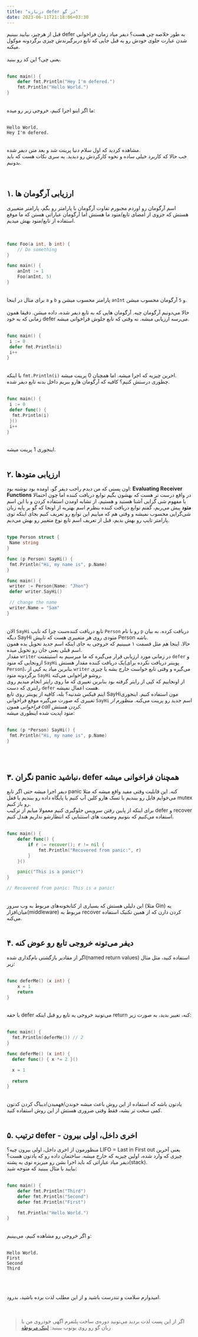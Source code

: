 ```yaml
---
title: "درباره defer در گو"
date: 2023-06-11T21:18:06+03:30
---
```


قبل از هرچیز، بیایید ببینیم defer به طور خلاصه چی هست؟
دیفر میاد زمان فراخوانی شدن عبارت جلوی خودش رو به قبل جایی که تابع دربرگیرندش چیزی برگردونه موکول میکنه.  
\
یعنی چی؟ این کد رو ببنید.
<br>
<br>

```go
func main() {
    defer fmt.Println("Hey I'm defered.")
    fmt.Println("Hello World.")
}
```
\
ما اگر اینو اجرا کنیم، خروجی زیر رو میده:
<br>
<br>

```console
Hello World.
Hey I'm defered.
```
\
مشاهده کردید که اول سلام دنیا پرینت شد و بعد متن دیفر شده.
<br>
خب حالا که کاربرد خیلی ساده و نحوه کارکردش رو دیدید. یه سری نکات هست که باید بدونیم.  
<br>
<br>

## ۱. ارزیابی آرگومان ها
اسم آرگومان رو اوردم مجبورم تفاوت آرگومان با پارامتر رو بگم، پارامتر متغییری هستش که جزوی از امضای تابع/متود ما هستش اما آرگومان عباراتی هستن که ما موقع استفاده از تابع/متود بهش میدیم.  
<br>
<br>

```go
func Foo(a int, b int) {
    // Do something
}

func main() {
    anInt := 1
    Foo(anInt, 5)
}
```
\
برای مثال در اینجا `a` و `b` پارامتر محسوب میشن و `anInt` و `5` آرگومان محسوب میشن.  
\
حالا می‌دونیم آرگومان چیه. آرگومان هایی که به تابع دیفر شده، داده میشن. دقیقا همون زمانی که به خود defer می‌رسه ارزیابی میشه. نه وقتی که تابع جلوش فراخوانی میشه.
<br>
<br>

```go
func main() {
 i := 0
 defer fmt.Println(i)
 i++
}
```
\
با اینکه `fmt.Println(i)`  اخرین چیزیه که اجرا میشه. اما همچنان 0 پرینت میشه.
\
چطوری درستش کنیم؟
کافیه که آرگومان هارو ببریم داخل بدنه تابع دیفر شده.
<br>
<br>

```go
func main() {
 i := 0
 defer func() {
  fmt.Println(i)
 }()
 i++
}
```
\
اینجوری 1 پرینت میشه.
<br>
<br>

## ۲. ارزیابی متودها
اون پستی که من دیدم راجب دیفر گو، اومده بود نوشته بود: __Evaluating Receiver Functions__ در واقع درست تر هست که بهشون بگیم توابع دریافت کننده اما چون احتمالا با مفهوم شی گرایی آشنا هستید و هستیم، از تشابه اومدن استفاده کردن و با این اسم __متود__ پیش می‌ریم، گفتم توابع دریافت کننده بنظرم اسم بهتریه از اونجا که گو بر پایه زبان شی‌گرایی محسوب نمیشه و وقتی هم که میاییم این توابع رو تعریف کنیم بجای اینکه توی پارامتر تایپ رو بهش بدیم، قبل از تعریف اسم تابع نوع متغییر رو بهش می‌دیم.
<br>
<br>

```go
type Person struct {
 Name string
}

func (p Person) SayHi() {
 fmt.Println("Hi, my name is", p.Name)
}

func main() {
 writer := Person{Name: "Jhon"}
 defer writer.SayHi()

 // change the name
 writer.Name = "Sam"
}
```
\
الان `SayHi` تابع دریافت کننده‌ست چرا که تایپ `Person` رو با نام `p` دریافت کرده.
به بیان دیگه SayHi متودی روی هر متغییری هست که تایپش Person باشه.
<br>
حالا. اینجا هم مثل قسمت ۱ میبینیم که خروجی به جای اینکه اسم جدید تحویل بده همون اسم قبلی یعنی جان رو تحویل میده.
<br>
مقدار `writer` در زمانی مورد ارزیابی قرار می‌گیره که ما میرسیم به استیتمنت `defer` و ازونجایی که متود `SayHi` یک دریافت کننده مقدار هستش(پوینتر دریافت نکرده برای `Person`)، بنابرین میاد یه کپی از `writer` می‌گیره و وقتی تابع خواست خارج بشه یا چیزی برگردونه متود `SayHi` روشو فراخوانی می‌کنه.
<br>
از اونجاییم که کپی از رایتر گرفته بود بنابرین تغییری که ما روی رایتر انجام میدیم روی رایتری که دست `defer` هست اعمال نمیشه.
<br>
اینم فیکس شدنیه؟
بله، کافیه از پوینتر روی تابع SayHiمون استفاده کنیم. اینجوری تغییری که صورت می‌گیره موقع فراخوانی `SayHi` اسم جدید رو پرینت می‌کنه. _منظورم از فراخوانی همون  call کردن هستش._
<br>
متود اپدیت شده اینطوری میشه:
<br>
<br>

```go
func (p *Person) SayHi() {
 fmt.Println("Hi, my name is", p.Name)
}
```
\
<br>

## ۳. نگران panic نباشید، defer همچنان فراخوانی میشه
دیفر اجرا میشه حتی اگر تابع panic کنه. این قابلیت وقتی مفید واقع میشه که مثلا می‌خوایم فایل رو ببندیم یا تسک هارو کلین آپ کنیم یا پایگاه داده رو ببندیم یا قفل mutex رو باز کنیم.
<br>
برای اینکه از پایین رفتن سرویس جلوگیری کنیم معمولا میایم از ترکیب defer و recover استفاده می‌کنیم که بتونیم وضعیت های استثنایی که انتظارشو نداریم هندل کنیم.
<br>
<br>

```go
func main() {
    defer func() {
        if r := recover(); r != nil {
            fmt.Println("Recovered from panic:", r)
        }
    }()

    panic("This is a panic!")
}

// Recovered from panic: This is a panic!
```
\
این دلیلی هستش که بسیاری از کتابخونه‌های مربوط به وب سرور (مثلا Gin) یه میان‌افزار(middleware) مربوط به recover کردن دارن که از همین تکنیک استفاده می‌کنه.
<br>
<br>

## ۴. دیفر می‌تونه خروجی تابع رو عوض کنه
اگر از مقادیر بازگشتی نام‌گذاری شده(named return values) استفاده کنید، مثل مثال زیر:
<br>
<br>

```go
func deferMe() (x int) {
    x = 1
    return
}
```
\
با حقه defer می‌تونید خروجی یه تابع رو قبل اینکه return کنه، تغییر بدید، به صورت زیر:
<br>
<br>

```go
func main() {
  fmt.Println(deferMe()) // 2
}

func deferMe() (x int) {
  defer func() { x *= 2 }()

  x = 1
  
  return
}
```
\
یادتون باشه که استفاده از این روش باعث میشه خوندن/فهمیدن/دیباگ کردن کدتون کمی سخت تر بشه، فقط وقتی ضروری هستش از این روش استفاده کنید.
<br>
<br>

## ۵. ترتیب defer - اخری داخل، اولی بیرون
منظورمون از اخری داخل، اولی بیرون چیه؟ LIFO = Last in First out
یعنی آخرین چیزی که وارد شده، اولین چیزیه که خارج میشه. ساختمان داده رو که یادتون هست؟
دیفر میاد عباراتی که باید اجرا بشن رو میریزه توی یه پشته(stack).
<br>
بیایید با مثال ببینید که متوجه شید:
<br>
<br>

```go
func main() {
    defer fmt.Println("Third")
    defer fmt.Println("Second")
    defer fmt.Println("First")

    fmt.Println("Hello World.")
}
```
\
و اگر خروجی رو مشاهده کنیم، می‌بینیم:
<br>
<br>

```console
Hello World.
First
Second
Third
```
\
<br>

امیدوارم سلامت و تندرست باشید و از این مطلب لذت برده باشید، بدرود.  
<br>
<br>

> اگر از این پست لذت بردید می‌تونید دوره‌ی ساخت پلتفرم آگهی خودروی من با زبان گو رو روی یوتوب ببینید:
> [لینک مربوطه](https://www.youtube.com/watch?v=HWGkbiE2xwM&list=PLEdTiWAAnicDqFc2p-zTLKyL44N9USvv9&pp=gAQBiAQB)

